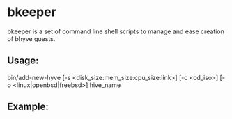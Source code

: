 # bkeeper
bkeeper is a set of command line shell scripts to manage and ease creation of bhyve guests.

## Usage:

bin/add-new-hyve [-s <disk_size:mem_size:cpu_size:link>] [-c <cd_iso>] [-o <linux|openbsd|freebsd>] hive_name

## Example:


